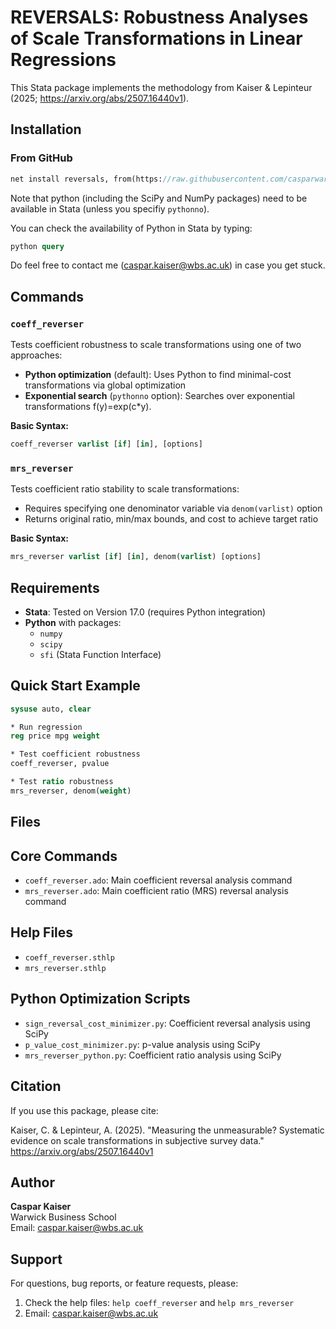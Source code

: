 # REVERSALS: Robustness Analyses of Scale Transformations in Linear Regressions

This Stata package implements the methodology from Kaiser & Lepinteur (2025; https://arxiv.org/abs/2507.16440v1).

## Installation

### From GitHub
```stata
net install reversals, from(https://raw.githubusercontent.com/casparwarwick/reversals/main/)
```

Note that python (including the SciPy and NumPy packages) need to be available in Stata (unless you specifiy `pythonno`).

You can check the availability of Python in Stata by typing:

```stata
python query
```
Do feel free to contact me (caspar.kaiser@wbs.ac.uk) in case you get stuck. 

## Commands

### `coeff_reverser`
Tests coefficient robustness to scale transformations using one of two approaches:

- **Python optimization** (default): Uses Python to find minimal-cost transformations via global optimization
- **Exponential search** (`pythonno` option): Searches over exponential transformations f(y)=exp(c*y).

**Basic Syntax:**
```stata
coeff_reverser varlist [if] [in], [options]
```

### `mrs_reverser` 
Tests coefficient ratio stability to scale transformations:

- Requires specifying one denominator variable via `denom(varlist)` option
- Returns original ratio, min/max bounds, and cost to achieve target ratio

**Basic Syntax:**
```stata  
mrs_reverser varlist [if] [in], denom(varlist) [options]
```

## Requirements

- **Stata**: Tested on Version 17.0 (requires Python integration)
- **Python** with packages:
  - `numpy`
  - `scipy` 
  - `sfi` (Stata Function Interface)

## Quick Start Example

```stata
sysuse auto, clear

* Run regression
reg price mpg weight

* Test coefficient robustness
coeff_reverser, pvalue

* Test ratio robustness  
mrs_reverser, denom(weight)
```

## Files

## Core Commands
- `coeff_reverser.ado`: Main coefficient reversal analysis command
- `mrs_reverser.ado`: Main coefficient ratio (MRS) reversal analysis command  

## Help Files
- `coeff_reverser.sthlp`
- `mrs_reverser.sthlp`

## Python Optimization Scripts  
- `sign_reversal_cost_minimizer.py`: Coefficient reversal analysis using SciPy
- `p_value_cost_minimizer.py`:  p-value analysis using SciPy
- `mrs_reverser_python.py`: Coefficient ratio analysis using SciPy

## Citation

If you use this package, please cite:

Kaiser, C. & Lepinteur, A. (2025). "Measuring the unmeasurable? Systematic evidence on scale transformations in subjective survey data." https://arxiv.org/abs/2507.16440v1

## Author

**Caspar Kaiser**  
Warwick Business School  
Email: caspar.kaiser@wbs.ac.uk

## Support

For questions, bug reports, or feature requests, please:
1. Check the help files: `help coeff_reverser` and `help mrs_reverser`
2. Email: caspar.kaiser@wbs.ac.uk
